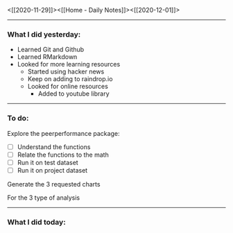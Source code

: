 <[[2020-11-29]]><[[Home - Daily Notes]]><[[2020-12-01]]>

---
### What I did yesterday:
* Learned Git and Github
* Learned RMarkdown
* Looked for more learning resources
	* Started using hacker news
	* Keep on adding to raindrop.io
	* Looked for online resources
		* Added to youtube library 
		
---
### To do:
Explore the peerperformance package:

- [ ] Understand the functions
- [ ] Relate the functions to the math
- [ ] Run it on test dataset
- [ ] Run it on project dataset

Generate the 3 requested charts

For the 3 type of analysis

---

### What I did today:
